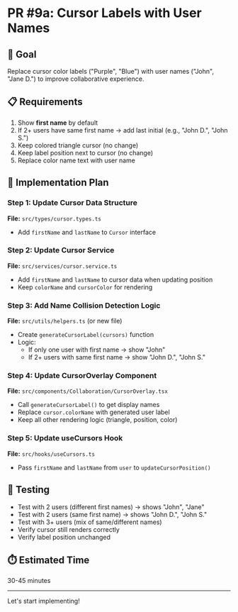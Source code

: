 # PR #9a: Cursor Labels with User Names

## 🎯 Goal
Replace cursor color labels ("Purple", "Blue") with user names ("John", "Jane D.") to improve collaborative experience.

## 📋 Requirements
1. Show **first name** by default
2. If 2+ users have same first name → add last initial (e.g., "John D.", "John S.")
3. Keep colored triangle cursor (no change)
4. Keep label position next to cursor (no change)
5. Replace color name text with user name

## 🔧 Implementation Plan

### Step 1: Update Cursor Data Structure
**File:** `src/types/cursor.types.ts`
- Add `firstName` and `lastName` to `Cursor` interface

### Step 2: Update Cursor Service
**File:** `src/services/cursor.service.ts`
- Add `firstName` and `lastName` to cursor data when updating position
- Keep `colorName` and `cursorColor` for rendering

### Step 3: Add Name Collision Detection Logic
**File:** `src/utils/helpers.ts` (or new file)
- Create `generateCursorLabel(cursors)` function
- Logic:
  - If only one user with first name → show "John"
  - If 2+ users with same first name → show "John D.", "John S."

### Step 4: Update CursorOverlay Component
**File:** `src/components/Collaboration/CursorOverlay.tsx`
- Call `generateCursorLabel()` to get display names
- Replace `cursor.colorName` with generated user label
- Keep all other rendering logic (triangle, position, color)

### Step 5: Update useCursors Hook
**File:** `src/hooks/useCursors.ts`
- Pass `firstName` and `lastName` from `user` to `updateCursorPosition()`

## 🧪 Testing
- Test with 2 users (different first names) → shows "John", "Jane"
- Test with 2 users (same first name) → shows "John D.", "John S."
- Test with 3+ users (mix of same/different names)
- Verify cursor still renders correctly
- Verify label position unchanged

## ⏱️ Estimated Time
30-45 minutes

---

Let's start implementing!

